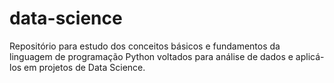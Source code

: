 # data-science
Repositório para estudo dos conceitos básicos e fundamentos da linguagem de programação Python voltados para análise de dados e aplicá-los em projetos de Data Science.

